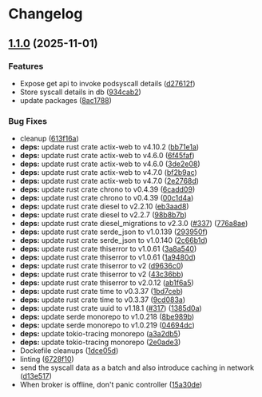 # Changelog

## [1.1.0](https://github.com/kguardian-dev/kguardian/compare/broker/v1.0.0...broker/v1.1.0) (2025-11-01)


### Features

* Expose get api to invoke podsyscall details ([d27612f](https://github.com/kguardian-dev/kguardian/commit/d27612feff19fe07fe5411bbed09e11c1dd18e91))
* Store syscall details in db ([934cab2](https://github.com/kguardian-dev/kguardian/commit/934cab22c591a4f443da5a33a720f8cce60cc15a))
* update packages ([8ac1788](https://github.com/kguardian-dev/kguardian/commit/8ac17889634e3fdfd73253de47a80c87a3d7c012))


### Bug Fixes

* cleanup ([613f16a](https://github.com/kguardian-dev/kguardian/commit/613f16a89c24b4d3ff5e4d299da0ef61cd6260ae))
* **deps:** update rust crate actix-web to v4.10.2 ([bb71e1a](https://github.com/kguardian-dev/kguardian/commit/bb71e1af5174ccecdb5919eaf3c05e43ee3806c4))
* **deps:** update rust crate actix-web to v4.6.0 ([6f45faf](https://github.com/kguardian-dev/kguardian/commit/6f45fafff5089b866318a2f0d578bebf8d74fd66))
* **deps:** update rust crate actix-web to v4.6.0 ([3de2e08](https://github.com/kguardian-dev/kguardian/commit/3de2e08b2975b3cd10e07bcd69d7f2606866f6c7))
* **deps:** update rust crate actix-web to v4.7.0 ([bf2b9ac](https://github.com/kguardian-dev/kguardian/commit/bf2b9ac8f2c8cf332641abae3583ca1ff954603b))
* **deps:** update rust crate actix-web to v4.7.0 ([2e2768d](https://github.com/kguardian-dev/kguardian/commit/2e2768d54a7b3dc0e20eb49e25591ec0cde6edd0))
* **deps:** update rust crate chrono to v0.4.39 ([6cadd09](https://github.com/kguardian-dev/kguardian/commit/6cadd0922b08e1eab86a7804e684d4179fc3f6a2))
* **deps:** update rust crate chrono to v0.4.39 ([00c1d4a](https://github.com/kguardian-dev/kguardian/commit/00c1d4a37805a351f3ca03e7d5f0f856b648a8ab))
* **deps:** update rust crate diesel to v2.2.10 ([eb3aad8](https://github.com/kguardian-dev/kguardian/commit/eb3aad8cc2766c7400166a5b3b4b816c68851e3b))
* **deps:** update rust crate diesel to v2.2.7 ([98b8b7b](https://github.com/kguardian-dev/kguardian/commit/98b8b7b716861658eef2113d7bf7b4a2beaebdd8))
* **deps:** update rust crate diesel_migrations to v2.3.0 ([#337](https://github.com/kguardian-dev/kguardian/issues/337)) ([776a8ae](https://github.com/kguardian-dev/kguardian/commit/776a8ae112fbf81ceede8c0f974fd30a94932418))
* **deps:** update rust crate serde_json to v1.0.139 ([293950f](https://github.com/kguardian-dev/kguardian/commit/293950fbaf4a98d5b939a966d745fbc5582c1ca5))
* **deps:** update rust crate serde_json to v1.0.140 ([2c66b1d](https://github.com/kguardian-dev/kguardian/commit/2c66b1d4ff94d41585cd2c93cc688c7999c5cd22))
* **deps:** update rust crate thiserror to v1.0.61 ([3a8a540](https://github.com/kguardian-dev/kguardian/commit/3a8a54098a3ce3de15705f854734d4f4b7e86685))
* **deps:** update rust crate thiserror to v1.0.61 ([1a9480d](https://github.com/kguardian-dev/kguardian/commit/1a9480d55eb33792ea22f2fb83ba636e8d04bc6b))
* **deps:** update rust crate thiserror to v2 ([d9636c0](https://github.com/kguardian-dev/kguardian/commit/d9636c09b59d94df7a62e0c7560b3c0fd2e78d8a))
* **deps:** update rust crate thiserror to v2 ([43c36bb](https://github.com/kguardian-dev/kguardian/commit/43c36bb1efdb448d4b94ad8d2e9b159e53b93bda))
* **deps:** update rust crate thiserror to v2.0.12 ([ab1f6a5](https://github.com/kguardian-dev/kguardian/commit/ab1f6a5599e58d8fe745d7c966fe9c2f99d6c52f))
* **deps:** update rust crate time to v0.3.37 ([1bd7ceb](https://github.com/kguardian-dev/kguardian/commit/1bd7cebd3323dc0308f18f664b50981505ba8237))
* **deps:** update rust crate time to v0.3.37 ([9cd083a](https://github.com/kguardian-dev/kguardian/commit/9cd083afe38326e92ce35f23f698e2b6ff7a5ac8))
* **deps:** update rust crate uuid to v1.18.1 ([#317](https://github.com/kguardian-dev/kguardian/issues/317)) ([1385d0a](https://github.com/kguardian-dev/kguardian/commit/1385d0a9a139c3def236181ae5b94fcc7c6cddcc))
* **deps:** update serde monorepo to v1.0.218 ([8be989b](https://github.com/kguardian-dev/kguardian/commit/8be989b2e33f2253362d8785b183d8f0dbff94e1))
* **deps:** update serde monorepo to v1.0.219 ([04694dc](https://github.com/kguardian-dev/kguardian/commit/04694dcbce8c9d6c539db5a9f24167a5ae7254bf))
* **deps:** update tokio-tracing monorepo ([a3a2db5](https://github.com/kguardian-dev/kguardian/commit/a3a2db5916163c0bfd1185c443b80b47b25a6ba1))
* **deps:** update tokio-tracing monorepo ([2e0ade3](https://github.com/kguardian-dev/kguardian/commit/2e0ade381fee773ef414ae058d382847b263d04c))
* Dockefile cleanups ([1dce05d](https://github.com/kguardian-dev/kguardian/commit/1dce05d032914290b2580c9b341a7c6497b75e86))
* linting ([6728f10](https://github.com/kguardian-dev/kguardian/commit/6728f1046bfc6361178dde0d796b1f8abc2aa0cc))
* send the syscall data as a batch and also introduce caching in network ([d13e517](https://github.com/kguardian-dev/kguardian/commit/d13e517d196f30dc42f7825881926cee9f3b29b5))
* When broker is offline, don't panic controller ([15a30de](https://github.com/kguardian-dev/kguardian/commit/15a30de1256f7101311eae9c584f27a73aa7decc))
